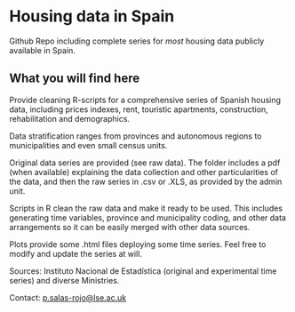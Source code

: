 # Housing data in Spain

Github Repo including complete series for *most* housing data publicly available in Spain.

## What you will find here
Provide cleaning R-scripts for a comprehensive series of Spanish housing data, including prices indexes, 
rent, touristic apartments, construction, rehabilitation and demographics. 

Data stratification ranges from provinces and autonomous regions to municipalities and even small census units. 

Original data series are provided (see raw data). The folder includes a pdf (when available) explaining the data collection
and other particularities of the data, and then the raw series in .csv or .XLS, as provided by the admin unit.

Scripts in R clean the raw data and make it ready to be used. This includes generating time variables, province
and municipality coding, and other data arrangements so it can be easily merged with other data sources.

Plots provide some .html files deploying some time series. Feel free to modify and update the series at will.

Sources: Instituto Nacional de Estadística (original and experimental time series) and diverse Ministries.

Contact: p.salas-rojo@lse.ac.uk

